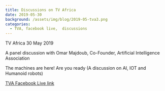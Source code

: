 ```yaml
---
title: Discussions on TV Africa
date: 2019-05-30
background: /assets/img/blog/2019-05-tva3.png
categories:
  - TVA, facebook live,  discussions
---
```

TV Africa
30 May 2019

A panel discussion with Omar Majdoub, Co-Founder, Artificial Intelligence Association

The machines are here! Are you ready
(A discussion on AI, IOT and Humanoid robots)

[TVA Facebook Live link](https://www.facebook.com/techvoiceafrica/videos/331521870819789/)